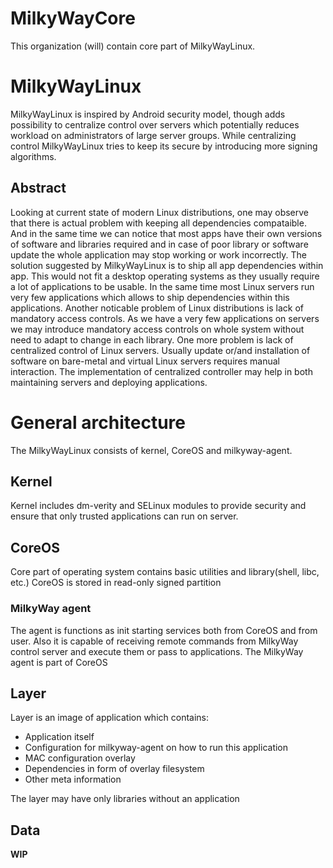 # MilkyWayCore
This organization (will) contain core part of MilkyWayLinux. 
# MilkyWayLinux
MilkyWayLinux is inspired by Android security model, though adds possibility to centralize control over servers which potentially reduces workload on administrators of large server groups.
While centralizing control MilkyWayLinux tries to keep its secure by introducing more signing algorithms.
## Abstract
Looking at current state of modern Linux distributions, one may observe that there is actual problem with keeping all dependencies compataible. 
And in the same time we can notice that most apps have their own versions of software and libraries required and in case of poor library or
software update the whole application may stop working or work incorrectly. The solution suggested by MilkyWayLinux is to ship all app dependencies
within app. This would not fit a desktop operating systems as they usually require a lot of applications to be usable. In the same time most Linux 
servers run very few applications which allows to ship dependencies within this applications.
Another noticable problem of Linux distributions is lack of mandatory access controls. As we have a very few applications on servers we may introduce
mandatory access controls on whole system without need to adapt to change in each library. 
One more problem is lack of centralized control of Linux servers. Usually update or/and installation of software on bare-metal and virtual Linux servers requires
manual interaction. The implementation of centralized controller may help in both maintaining servers and deploying applications.
# General architecture
The MilkyWayLinux consists of kernel, CoreOS and milkyway-agent. 
## Kernel
Kernel includes dm-verity and SELinux modules to provide security and ensure that only trusted applications can run on server.
## CoreOS
Core part of operating system contains basic utilities and library(shell, libc, etc.)
CoreOS is stored in read-only signed partition
### MilkyWay agent
The agent is functions as init starting services both from CoreOS and from user. Also it is capable of receiving remote commands from MilkyWay control server and execute them or pass to applications.
The MilkyWay agent is part of CoreOS
## Layer
Layer is an image of application which contains:
* Application itself
* Configuration for milkyway-agent on how to run this application
* MAC configuration overlay
* Dependencies in form of overlay filesystem
* Other meta information

The layer may have only libraries without an application
## Data
**WIP**
